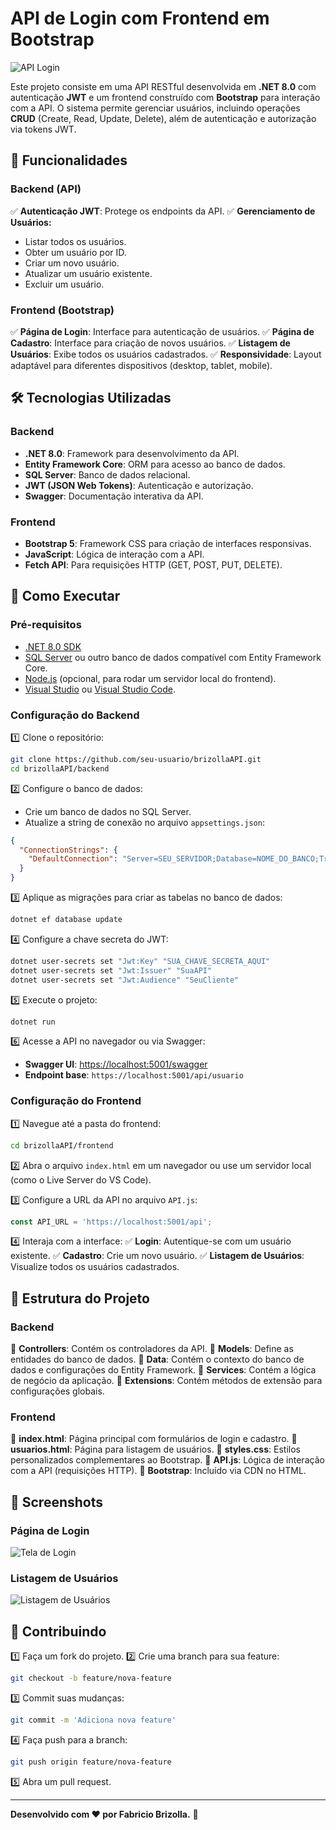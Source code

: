 # API de Login com Frontend em Bootstrap

![API Login](https://www.bootstrapdash.com/wp-content/uploads/2017/08/ASP.NET-with-Core-Bootstrap-scaled.jpg)

Este projeto consiste em uma API RESTful desenvolvida em **.NET 8.0** com autenticação **JWT** e um frontend construído com **Bootstrap** para interação com a API. O sistema permite gerenciar usuários, incluindo operações **CRUD** (Create, Read, Update, Delete), além de autenticação e autorização via tokens JWT.

## 📌 Funcionalidades

### Backend (API)
✅ **Autenticação JWT**: Protege os endpoints da API.
✅ **Gerenciamento de Usuários:**
- Listar todos os usuários.
- Obter um usuário por ID.
- Criar um novo usuário.
- Atualizar um usuário existente.
- Excluir um usuário.

### Frontend (Bootstrap)
✅ **Página de Login**: Interface para autenticação de usuários.
✅ **Página de Cadastro**: Interface para criação de novos usuários.
✅ **Listagem de Usuários**: Exibe todos os usuários cadastrados.
✅ **Responsividade**: Layout adaptável para diferentes dispositivos (desktop, tablet, mobile).

## 🛠️ Tecnologias Utilizadas

### Backend
- **.NET 8.0**: Framework para desenvolvimento da API.
- **Entity Framework Core**: ORM para acesso ao banco de dados.
- **SQL Server**: Banco de dados relacional.
- **JWT (JSON Web Tokens)**: Autenticação e autorização.
- **Swagger**: Documentação interativa da API.

### Frontend
- **Bootstrap 5**: Framework CSS para criação de interfaces responsivas.
- **JavaScript**: Lógica de interação com a API.
- **Fetch API**: Para requisições HTTP (GET, POST, PUT, DELETE).

## 🚀 Como Executar

### Pré-requisitos

- [.NET 8.0 SDK](https://dotnet.microsoft.com/download/dotnet/8.0)
- [SQL Server](https://www.microsoft.com/pt-br/sql-server/sql-server-downloads) ou outro banco de dados compatível com Entity Framework Core.
- [Node.js](https://nodejs.org/) (opcional, para rodar um servidor local do frontend).
- [Visual Studio](https://visualstudio.microsoft.com/) ou [Visual Studio Code](https://code.visualstudio.com/).

### Configuração do Backend

1️⃣ Clone o repositório:
```bash
git clone https://github.com/seu-usuario/brizollaAPI.git
cd brizollaAPI/backend
```

2️⃣ Configure o banco de dados:
- Crie um banco de dados no SQL Server.
- Atualize a string de conexão no arquivo `appsettings.json`:

```json
{
  "ConnectionStrings": {
    "DefaultConnection": "Server=SEU_SERVIDOR;Database=NOME_DO_BANCO;Trusted_Connection=True;"
  }
}
```

3️⃣ Aplique as migrações para criar as tabelas no banco de dados:
```bash
dotnet ef database update
```

4️⃣ Configure a chave secreta do JWT:
```bash
dotnet user-secrets set "Jwt:Key" "SUA_CHAVE_SECRETA_AQUI"
dotnet user-secrets set "Jwt:Issuer" "SuaAPI"
dotnet user-secrets set "Jwt:Audience" "SeuCliente"
```

5️⃣ Execute o projeto:
```bash
dotnet run
```

6️⃣ Acesse a API no navegador ou via Swagger:
- **Swagger UI**: [https://localhost:5001/swagger](https://localhost:5001/swagger)
- **Endpoint base**: `https://localhost:5001/api/usuario`

### Configuração do Frontend

1️⃣ Navegue até a pasta do frontend:
```bash
cd brizollaAPI/frontend
```

2️⃣ Abra o arquivo `index.html` em um navegador ou use um servidor local (como o Live Server do VS Code).

3️⃣ Configure a URL da API no arquivo `API.js`:
```javascript
const API_URL = 'https://localhost:5001/api';
```

4️⃣ Interaja com a interface:
✅ **Login**: Autentique-se com um usuário existente.
✅ **Cadastro**: Crie um novo usuário.
✅ **Listagem de Usuários**: Visualize todos os usuários cadastrados.

## 📂 Estrutura do Projeto

### Backend
📁 **Controllers**: Contém os controladores da API.
📁 **Models**: Define as entidades do banco de dados.
📁 **Data**: Contém o contexto do banco de dados e configurações do Entity Framework.
📁 **Services**: Contém a lógica de negócio da aplicação.
📁 **Extensions**: Contém métodos de extensão para configurações globais.

### Frontend
📄 **index.html**: Página principal com formulários de login e cadastro.
📄 **usuarios.html**: Página para listagem de usuários.
📄 **styles.css**: Estilos personalizados complementares ao Bootstrap.
📄 **API.js**: Lógica de interação com a API (requisições HTTP).
📄 **Bootstrap**: Incluído via CDN no HTML.

## 📸 Screenshots

### Página de Login
![Tela de Login]([https://drive.google.com/file/d/18iYlQ6TpPoraZJ1HcP9RLfXYP2OlJ_yy/view?usp=sharing](https://drive.google.com/file/d/18iYlQ6TpPoraZJ1HcP9RLfXYP2OlJ_yy/view?usp=sharing))


### Listagem de Usuários
![Listagem de Usuários](https://via.placeholder.com/800x400?text=Listagem+de+Usuários)

## 🤝 Contribuindo

1️⃣ Faça um fork do projeto.
2️⃣ Crie uma branch para sua feature:
```bash
git checkout -b feature/nova-feature
```
3️⃣ Commit suas mudanças:
```bash
git commit -m 'Adiciona nova feature'
```
4️⃣ Faça push para a branch:
```bash
git push origin feature/nova-feature
```
5️⃣ Abra um pull request.



---

**Desenvolvido com ❤️ por Fabricio Brizolla.** 🚀
